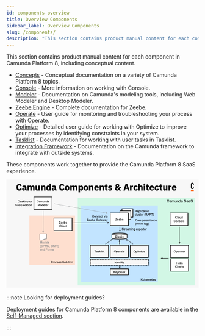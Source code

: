 ```yaml
---
id: components-overview
title: Overview Components
sidebar_label: Overview Components
slug: /components/
description: "This section contains product manual content for each component in Camunda Platform 8, including conceptual content."
---
```


This section contains product manual content for each component in Camunda Platform 8, including conceptual content.

- [Concepts](concepts/what-is-camunda-platform-8.md) - Conceptual documentation on a variety of Camunda Platform 8 topics.
- [Console](console/introduction-to-console.md) - More information on working with Console.
- [Modeler](modeler/about-modeler.md) - Documentation on Camunda's modeling tools, including Web Modeler and Desktop Modeler.
- [Zeebe Engine](zeebe/zeebe-overview.md) - Complete documentation for Zeebe.
- [Operate](operate/operate-introduction.md) - User guide for monitoring and troubleshooting your process with Operate.
- [Optimize](optimize/what-is-optimize.md) - Detailed user guide for working with Optimize to improve your processes by identifying constraints in your system.
- [Tasklist](tasklist/introduction-to-tasklist.md) - Documentation for working with user tasks in Tasklist.
- [Integration Framework](integration-framework/introduction.md) - Documentation on the Camunda framework to integrate with outside systems.

These components work together to provide the Camunda Platform 8 SaaS experience.

![Architecture diagram for Camunda Platform including all the components for SaaS](./img/ComponentsAndArchitecture_SaaS.png)

:::note Looking for deployment guides?

Deployment guides for Camunda Platform 8 components are available in the [Self-Managed section](/self-managed/about-self-managed.md).

:::
